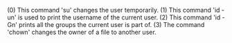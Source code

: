 (0) This command 'su' changes the user temporarily.
(1) This command 'id -un' is  used to print the  username of the current user.
(2) This command 'id -Gn' prints all the groups the current user is part of.
(3) The command 'chown' changes the owner of a file to another user.
